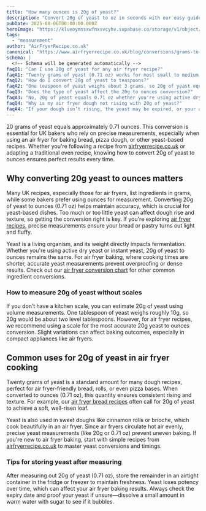 ```yaml
---
title: "How many ounces is 20g of yeast?"
description: "Convert 20g of yeast to oz in seconds with our easy guide. Perfect for air fryer baking and precise UK measurements."
pubDate: 2025-08-06T00:00:00.000Z
heroImage: "https://klueoymssxwfnxsvcyhv.supabase.co/storage/v1/object/public/Shmucket/20g-yeast-to-ounces.webp"
tags:
  - "measurement"
author: "AirFryerRecipe.co.uk"
canonical: "https://www.airfryerrecipe.co.uk/blog/conversions/grams-to-ounces/20g-yeast-to-ounces"
schema: |
  <!-- Schema will be generated automatically -->
faqQ1: "Can I use 20g of yeast for any air fryer recipe?"
faqA1: "Twenty grams of yeast (0.71 oz) works for most small to medium dough recipes in an air fryer, such as bread or pizza bases. However, always check your specific recipe, as some may require adjustments based on flour type or rising time."
faqQ2: "How do I convert 20g of yeast to teaspoons?"
faqA2: "One teaspoon of yeast weighs about 3 grams, so 20g of yeast equals roughly 6.5 teaspoons. For air fryer recipes, we recommend weighing yeast for accuracy, as volume measurements can vary."
faqQ3: "Does the type of yeast affect the 20g to ounces conversion?"
faqA3: "No, 20g of yeast equals 0.71 oz whether you're using active dry, instant, or fresh yeast. However, substitution ratios may differ—for example, 20g of fresh yeast isn’t equivalent to 20g of dry yeast in potency."
faqQ4: "Why is my air fryer dough not rising with 20g of yeast?"
faqA4: "If your dough isn’t rising, the yeast may be expired, or your air fryer’s proofing environment might be too cold. Ensure your yeast is fresh and let dough rise in a warm spot before air frying."
---
```

<p>20 grams of yeast equals approximately 0.71 ounces. This conversion is essential for UK bakers who rely on precise measurements, especially when using an air fryer for baking bread, pizza dough, or other yeast-based recipes. Whether you're following a recipe from <a href=https://www.airfryerrecipe.co.uk>airfryerrecipe.co.uk</a> or adapting a traditional oven recipe, knowing how to convert 20g of yeast to ounces ensures perfect results every time.</p>  

<h2>Why converting 20g yeast to ounces matters</h2>  
<p>Many UK recipes, especially those for air fryers, list ingredients in grams, while some bakers prefer using ounces for measurement. Converting 20g of yeast to ounces (0.71 oz) helps maintain accuracy, which is crucial for yeast-based dishes. Too much or too little yeast can affect dough rise and texture, so getting the conversion right is key. If you're exploring <a href=https://www.airfryerrecipe.co.uk/recipes>air fryer recipes</a>, precise measurements ensure your bread or pastry turns out light and fluffy.</p>  

<p>Yeast is a living organism, and its weight directly impacts fermentation. Whether you're using active dry yeast or instant yeast, 20g of yeast to ounces remains the same. For air fryer baking, where cooking times are shorter, accurate yeast measurements prevent overproofing or dense results. Check out our <a href=https://www.airfryerrecipe.co.uk/air-fryer-conversion-chart>air fryer conversion chart</a> for other common ingredient conversions.</p>  

<h3>How to measure 20g of yeast without scales</h3>  
<p>If you don’t have a kitchen scale, you can estimate 20g of yeast using volume measurements. One tablespoon of yeast weighs roughly 10g, so 20g would be about two level tablespoons. However, for air fryer recipes, we recommend using a scale for the most accurate 20g yeast to ounces conversion. Slight variations can affect baking outcomes, especially in compact appliances like air fryers.</p>  

<h2>Common uses for 20g of yeast in air fryer cooking</h2>  
<p>Twenty grams of yeast is a standard amount for many dough recipes, perfect for air fryer-friendly bread, rolls, or even pizza bases. When converted to ounces (0.71 oz), this quantity ensures consistent rising and texture. For example, our <a href=https://www.airfryerrecipe.co.uk/recipe-category/bread>air fryer bread recipes</a> often call for 20g of yeast to achieve a soft, well-risen loaf.</p>  

<p>Yeast is also used in sweet doughs like cinnamon rolls or brioche, which cook beautifully in an air fryer. Since air fryers circulate hot air evenly, precise yeast measurements (like 20g or 0.71 oz) prevent uneven baking. If you're new to air fryer baking, start with simple recipes from <a href=https://www.airfryerrecipe.co.uk>airfryerrecipe.co.uk</a> to master yeast conversions and timings.</p>  

<h3>Tips for storing yeast after measuring</h3>  
<p>After measuring out 20g of yeast (0.71 oz), store the remainder in an airtight container in the fridge or freezer to maintain freshness. Yeast loses potency over time, which can affect your air fryer baking results. Always check the expiry date and proof your yeast if unsure—dissolve a small amount in warm water with sugar to see if it bubbles.</p>
